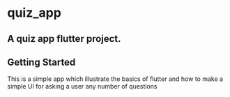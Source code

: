 # quiz_app

## A quiz app flutter project.

## Getting Started

This is a simple app which illustrate the basics of flutter and how to make a simple UI for asking a user any number of questions
